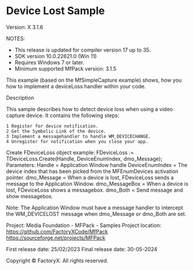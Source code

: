 # Device Lost Sample
Version: X 3.1.6


NOTES: 
 - This release is updated for compiler version 17 up to 35.
 - SDK version 10.0.22621.0 (Win 11)
 - Requires Windows 7 or later.
 - Minimum supported MfPack version: 3.1.5

This example (based on the MfSimpleCapture example) shows, how you how to implement a deviceLoss handler
within your code.

Description

  This sample describes how to detect device loss when using a video capture device.
  It contains the following steps:

    1 Register for device notification.
    2 Get the Symbolic Link of the device.
    3 Implement a messagehandler to handle WM_DEVICECHANGE.
    4 Unregister for notification when you close your app.

Create FDeviceLoss object example:
   FDeviceLoss := TDeviceLoss.Create(Handle, DeviceEnumIndex, dmo_Message);
   Parameters:
   Handle = Application Window handle
   DeviceEnumIndex = The device index that has been picked from the MFEnumDevices activation pointer.
   dmo_Message = When a device is lost, FDeviceLoss sends a message to the Application Window.
   dmo_MessageBox = When a device is lost, FDeviceLoss shows a messagebox.
   dmo_Both = Send message and show messagebox.

Note:
   The Application Window must have a message handler to intercept the WM_DEVICELOST message when
   dmo_Message or dmo_Both are set.


Project: Media Foundation - MFPack - Samples
Project location: https://github.com/FactoryXCode/MfPack
                  https://sourceforge.net/projects/MFPack

First release date: 25/02/2023
Final release date: 30-05-2024

Copyright © FactoryX. All rights reserved.